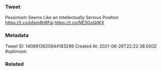 ### Tweet
Pessimism Seems Like an Intellectually Serious Position https://t.co/pfam8hRFai https://t.co/NE3GoQjlKX

### Metadata
Tweet ID: 1408913620944183299
Created At: 2021-06-26T22:22:38.000Z
#optimism 

### Related

